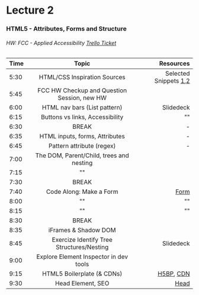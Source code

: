 # Lecture 2
### HTML5 - Attributes, Forms and Structure
###### HW: FCC - Applied Accessibility [Trello Ticket](https://trello.com/b/kP8TwrOh/mcc-frontend-academy)
| Time     |       Topic                            | Resources   |
| ---------|:-------------:                         | -----:      |
| 5:30     | HTML/CSS Inspiration Sources           | Selected Snippets [1](https://codepen.io/hexagoncircle/full/OJLMgYY),[2](https://codepen.io/ionlyseespots/pen/pvaPwq)|
| 5:45     |  FCC HW Checkup and Question Session, new HW   |             |
| 6:00     |  HTML nav bars (List pattern)          |  Slidedeck  |
| 6:15     |   Buttons vs links, Accessibility                    |       ""    |
| 6:30     | BREAK                                  |    -        |
| 6:35     |  HTML inputs, forms, Attributes        |    -        |
| 6:45     |  Pattern attribute (regex)             |    -        |
| 7:00     |   The DOM, Parent/Child, trees and nesting |              |
| 7:15     |             ""                           |             |
| 7:30     | BREAK                                  |             |
| 7:40     |  Code Along: Make a Form               |  [Form](https://codepen.io/jaycbrf/pen/iBszr)     |       
| 8:00     |     ""                                 |     ""      |
| 8:15     |     ""                                 |     ""      |
| 8:30     | BREAK                                  |             |
| 8:35     |  iFrames & Shadow DOM                  |             |
| 8:45     |  Exercize Identify Tree Structures/Nesting|   Slidedeck |
| 9:00     |  Explore Element Inspector in dev tools|             |
| 9:15     |  HTML5 Boilerplate (& CDNs)            |  [H5BP](https://gist.github.com/salomvary/1351188), [CDN](https://cdnjs.cloudflare.com/ajax/libs/html5shiv/3.7.3/html5shiv-printshiv.min.js)           |
| 9:30     |         Head Element, SEO                      |  [Head](https://htmlhead.dev/)            |